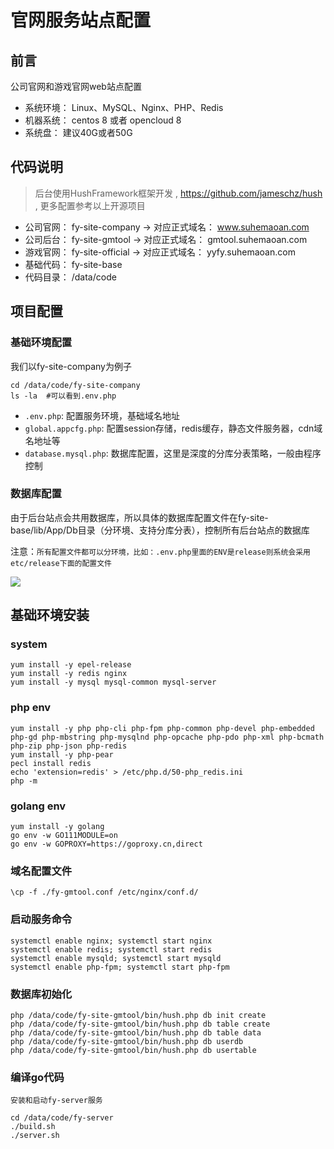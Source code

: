 # 官网服务站点配置

## 前言
公司官网和游戏官网web站点配置
- 系统环境： Linux、MySQL、Nginx、PHP、Redis
- 机器系统： centos 8 或者 opencloud 8
- 系统盘： 建议40G或者50G

## 代码说明
> 后台使用HushFramework框架开发 , <https://github.com/jameschz/hush> , 更多配置参考以上开源项目


- 公司官网： fy-site-company  -> 对应正式域名： www.suhemaoan.com 
- 公司后台： fy-site-gmtool   -> 对应正式域名： gmtool.suhemaoan.com
- 游戏官网： fy-site-official -> 对应正式域名： yyfy.suhemaoan.com
- 基础代码： fy-site-base
- 代码目录： /data/code

## 项目配置

### 基础环境配置
我们以fy-site-company为例子
```
cd /data/code/fy-site-company
ls -la  #可以看到.env.php
```
- `.env.php`: 配置服务环境，基础域名地址
- `global.appcfg.php`: 配置session存储，redis缓存，静态文件服务器，cdn域名地址等
- `database.mysql.php`: 数据库配置，这里是深度的分库分表策略，一般由程序控制

### 数据库配置
由于后台站点会共用数据库，所以具体的数据库配置文件在fy-site-base/lib/App/Db目录（分环境、支持分库分表），控制所有后台站点的数据库

注意：`所有配置文件都可以分环境，比如：.env.php里面的ENV是release则系统会采用etc/release下面的配置文件`

![](https://gitee.com/budongshu/blogimg/raw/master/img/202403222038468.png)




## 基础环境安装

### system 
```
yum install -y epel-release
yum install -y redis nginx
yum install -y mysql mysql-common mysql-server
```
### php env
```
yum install -y php php-cli php-fpm php-common php-devel php-embedded php-gd php-mbstring php-mysqlnd php-opcache php-pdo php-xml php-bcmath php-zip php-json php-redis
yum install -y php-pear
pecl install redis
echo 'extension=redis' > /etc/php.d/50-php_redis.ini
php -m
```

###  golang env
```
yum install -y golang
go env -w GO111MODULE=on
go env -w GOPROXY=https://goproxy.cn,direct
```

### 域名配置文件
```
\cp -f ./fy-gmtool.conf /etc/nginx/conf.d/
```
### 启动服务命令
```
systemctl enable nginx; systemctl start nginx
systemctl enable redis; systemctl start redis
systemctl enable mysqld; systemctl start mysqld
systemctl enable php-fpm; systemctl start php-fpm
```
### 数据库初始化
```
php /data/code/fy-site-gmtool/bin/hush.php db init create
php /data/code/fy-site-gmtool/bin/hush.php db table create
php /data/code/fy-site-gmtool/bin/hush.php db table data
php /data/code/fy-site-gmtool/bin/hush.php db userdb
php /data/code/fy-site-gmtool/bin/hush.php db usertable
```
### 编译go代码
`安装和启动fy-server服务`
```
cd /data/code/fy-server
./build.sh
./server.sh
```
